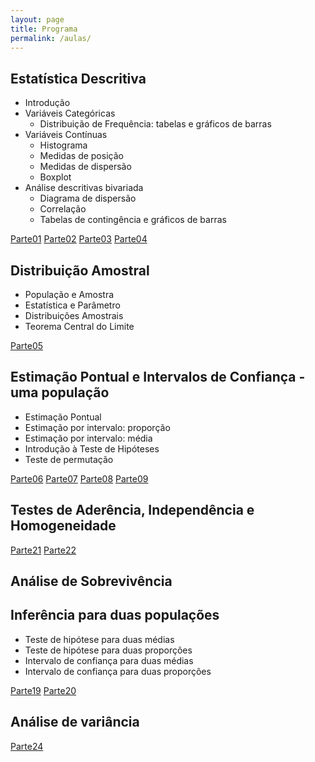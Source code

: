 ```yaml
---
layout: page
title: Programa
permalink: /aulas/
---
```




## Estatística Descritiva

* Introdução
* Variáveis Categóricas
  + Distribuição de Frequência: tabelas e gráficos de barras
* Variáveis Contínuas
  + Histograma
  + Medidas de posição
  + Medidas de dispersão
  + Boxplot
* Análise descritivas bivariada
  + Diagrama de dispersão
  + Correlação
  + Tabelas de contingência e gráficos de barras

[Parte01](slides/parte01/parte01.html)
[Parte02](slides/parte02/parte02.html)
[Parte03](slides/parte03/parte03.html)
[Parte04](slides/parte04/parte04.html)


## Distribuição Amostral
* População e Amostra
* Estatística e Parâmetro
* Distribuições Amostrais
* Teorema Central do Limite

[Parte05](slides/parte05/parte05.html)


## Estimação Pontual e Intervalos de Confiança - uma população
* Estimação Pontual
* Estimação por intervalo: proporção
* Estimação por intervalo: média
* Introdução à Teste de Hipóteses
* Teste de permutação

[Parte06](slides/parte06/parte06.html)
[Parte07](slides/parte07/parte07.html)
[Parte08](slides/parte08/parte08.html)
[Parte09](slides/parte09/parte09.html)



## Testes de Aderência, Independência e Homogeneidade

[Parte21](slides/parte21/parte21.html)
[Parte22](slides/parte22/parte22.html)

## Análise de Sobrevivência

## Inferência para duas populações
* Teste de hipótese para duas médias
* Teste de hipótese para duas proporções
* Intervalo de confiança para duas médias
* Intervalo de confiança para duas proporções

[Parte19](slides/parte19/parte19.html)
[Parte20](slides/parte20/parte20.html)


## Análise de variância

[Parte24](slides/parte24/parte24.html)
